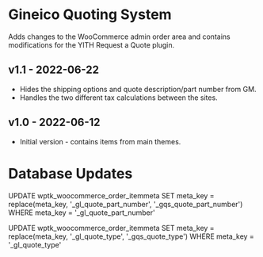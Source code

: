 Gineico Quoting System
==========

Adds changes to the WooCommerce admin order area and contains modifications for the YITH Request a Quote plugin. 

## v1.1 - 2022-06-22
* Hides the shipping options and quote description/part number from GM.
* Handles the two different tax calculations between the sites.

## v1.0 - 2022-06-12
* Initial version - contains items from main themes.

# Database Updates
UPDATE wptk_woocommerce_order_itemmeta SET meta_key = replace(meta_key, '_gl_quote_part_number', '_gqs_quote_part_number') WHERE meta_key = '_gl_quote_part_number'


UPDATE wptk_woocommerce_order_itemmeta SET meta_key = replace(meta_key, '_gl_quote_type', '_gqs_quote_type') WHERE meta_key = '_gl_quote_type'

